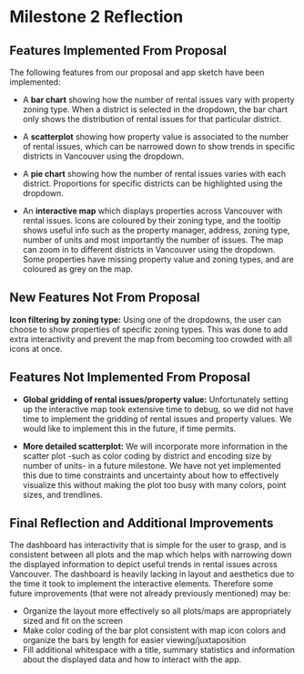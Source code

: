 # Milestone 2 Reflection

## Features Implemented From Proposal

The following features from our proposal and app sketch have been implemented:

- A **bar chart** showing how the number of rental issues vary with property zoning type. 
When a district is selected in the dropdown, the bar chart only shows the distribution of rental issues for that particular district.

- A **scatterplot** showing how property value is associated to the number of rental issues,
 which can be narrowed down to show trends in specific districts in Vancouver using the dropdown.

- A **pie chart** showing how the number of rental issues varies with each district. 
Proportions for specific districts can be highlighted using the dropdown.

- An **interactive map** which displays properties across Vancouver with rental issues. 
Icons are coloured by their zoning type, and the tooltip shows useful info such as the property manager, address, zoning type, 
number of units and most importantly the number of issues. The map can zoom in to different districts in Vancouver using the dropdown. 
Some properties have missing property value and zoning types, and are coloured as grey on the map.

## New Features Not From Proposal

**Icon filtering by zoning type:** Using one of the dropdowns, the user can choose to show properties of specific zoning types. 
This was done to add extra interactivity and prevent the map from becoming too crowded with all icons at once.

## Features Not Implemented From Proposal

- **Global gridding of rental issues/property value:** Unfortunately setting up the interactive map took extensive time to debug, 
so we did not have time to implement the gridding of rental issues and property values. 
We would like to implement this in the future, if time permits.

- **More detailed scatterplot:** We will incorporate more information in the scatter plot 
-such as color coding by district and encoding size by number of units- in a future milestone. 
We have not yet implemented this due to time constraints and uncertainty about how to effectively 
visualize this without making the plot too busy with many colors, point sizes, and trendlines.

## Final Reflection and Additional Improvements

The dashboard has interactivity that is simple for the user to grasp, and is consistent between all plots and the map which helps with 
narrowing down the displayed information to depict useful trends in rental issues across Vancouver.
The dashboard is heavily lacking in layout and aesthetics due to the time it took to implement the interactive elements.
Therefore some future improvements (that were not already previously mentioned) may be:

- Organize the layout more effectively so all plots/maps are appropriately sized and fit on the screen
- Make color coding of the bar plot consistent with map icon colors and organize the bars by length for easier viewing/juxtaposition
- Fill additional whitespace with a title, summary statistics and information about the displayed data and how to interact with the app.
